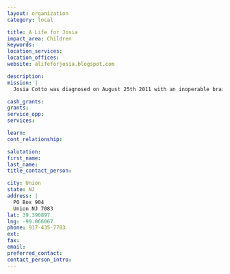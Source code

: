 ```yaml
---
layout: organization
category: local

title: A Life for Josia
impact_area: Children
keywords: 
location_services: 
location_offices: 
website: alifeforjosia.blogspot.com

description: 
mission: |
  Josia Cotto was diagnosed on August 25th 2011 with an inoperable brainstem tumor called Pontine Glioma. Our six-year-old son is currently under the care of Dr. Gravin at the Children’s Hospital of NY Presbyterian/ University of Columbia. Josia has finished his Radiation Treatment and is still on Chemotherapy. This Chemotherapy that Josia is on is called Zolinza as known as Veronstat. We are facing a financial crisis but there is hope for our son, an alternative treatment in Houston Texas. This alternative treatment is proven to have a high success rate where Josia stands a 6% chance on his current Chemotherapy treatment. Our HMO and/or Private insurance do not cover this treatment. We are asking for donations to have our son treated Texas. This alternative treatment has a price tag. That price is over $100,000 for at least one year of treatment.

cash_grants: 
grants: 
service_opp: 
services: 

learn: 
cont_relationship: 

salutation: 
first_name: 
last_name: 
title_contact_person: 

city: Union
state: NJ
address: |
  PO Box 904  
  Union NJ 7083
lat: 39.390897
lng: -99.066067
phone: 917-435-7703
ext: 
fax: 
email: 
preferred_contact: 
contact_person_intro: 
---
```

